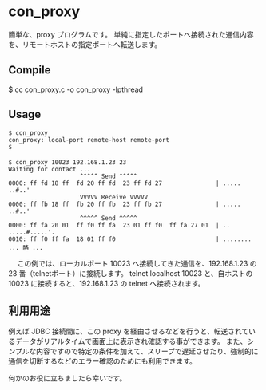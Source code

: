 con_proxy
====

簡単な、proxy プログラムです。
単純に指定したポートへ接続された通信内容を、リモートホストの指定ポートへ転送します。

## Compile 

$ cc con_proxy.c -o con_proxy -lpthread

## Usage

```
$ con_proxy
con_proxy: local-port remote-host remote-port  
$  
　
$ con_proxy 10023 192.168.1.23 23  
Waiting for contact ...   
                    ^^^^^ Send ^^^^^  
0000: ff fd 18 ff  fd 20 ff fd  23 ff fd 27               | ..... ..#..'  
                    VVVVV Receive VVVVV  
0000: ff fb 18 ff  fb 20 ff fb  23 ff fb 27               | ..... ..#..'  
                    ^^^^^ Send ^^^^^  
0000: ff fa 20 01  ff f0 ff fa  23 01 ff f0  ff fa 27 01  | .. .....#.....'.  
0010: ff f0 ff fa  18 01 ff f0                            | ........  
... 略 ...  
```
　
この例では、ローカルポート 10023 へ接続してきた通信を、192.168.1.23 の 23 番（telnetポート）に接続します。
telnet localhost 10023 と、自ホストの 10023 に接続すると、192.168.1.23 の telnet へ接続されます。

## 利用用途
例えば JDBC 接続間に、この proxy を経由させるなどを行うと、転送されているデータがリアルタイムで画面上に表示され確認する事ができます。
また、シンプルな内容ですので特定の条件を加えて、スリープで遅延させたり、強制的に通信を切断するなどのエラー確認のためにも利用できます。

何かのお役に立ちましたら幸いです。
